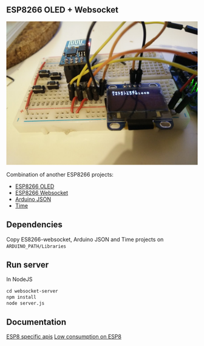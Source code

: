 ## ESP8266 OLED + Websocket

![screens/timestamp.png](screens/timestamp.png)

Combination of another ESP8266 projects:

* [ESP8266 OLED](https://hackaday.io/project/6132-esp8266oled)
* [ESP8266 Websocket](https://github.com/morrissinger/ESP8266-Websocket)
* [Arduino JSON](https://github.com/bblanchon/ArduinoJson)
* [Time](https://github.com/PaulStoffregen/Time)

## Dependencies

Copy ES8266-websocket, Arduino JSON and Time projects on
 `ARDUINO_PATH/Libraries`

## Run server

In NodeJS

```
cd websocket-server
npm install
node server.js
```

## Documentation

[ESP8 specific apis](https://github.com/esp8266/Arduino/blob/master/doc/libraries.md#esp-specific-apis)
[Low consumption on ESP8](http://www.bntdumas.com/2015/07/23/how-to-battery-powered-temperature-and-humidity-sensors/)
